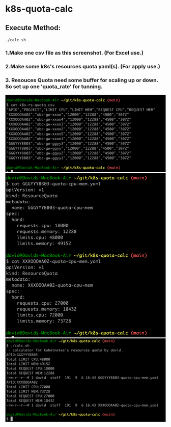# k8s-quota-calc

## Execute Method:
```
./calc.sh
```

### 1.Make one csv file as this screenshot. (For Excel use.)

### 2.Make some k8s's resources quota yaml(s). (For apply use.)

### 3. Resouces Quota need some buffer for scaling up or down. So set up one 'quota_rate' for tunning.

![image](pics/k8s-rs-quota.csv.png)
![image](pics/k8s-rs-quota-yamls.png)
![image](pics/console-results.png)

